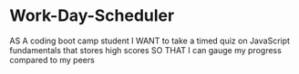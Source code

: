 # Work-Day-Scheduler
AS A coding boot camp student I WANT to take a timed quiz on JavaScript fundamentals that stores high scores SO THAT I can gauge my progress compared to my peers
